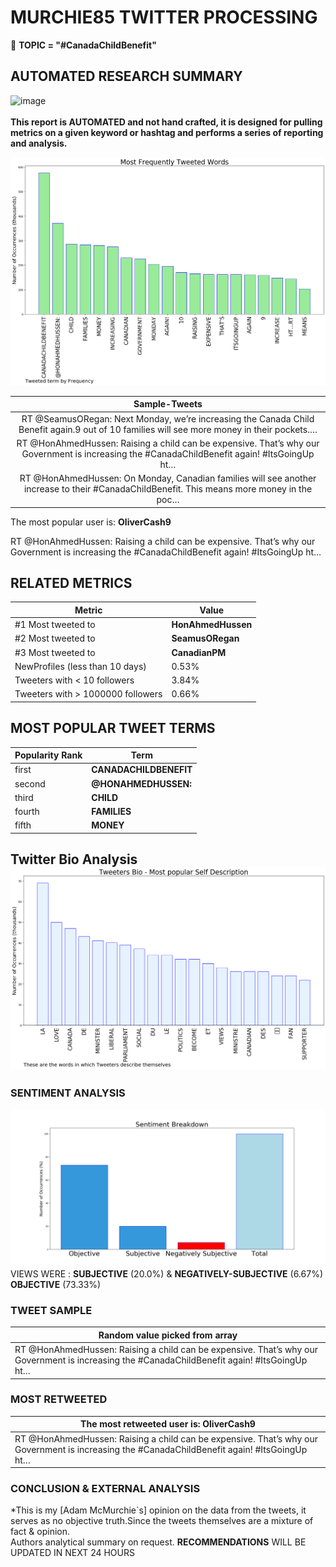 # MURCHIE85 TWITTER PROCESSING 
&#x1F34E; **TOPIC = "#CanadaChildBenefit"**

## AUTOMATED RESEARCH SUMMARY

![image](https://marketingplatform.google.com/about/static/images/gmp/analytics-smb-benefit.jpg)
<br></br>
<b> This report is AUTOMATED and not hand crafted, it is designed for pulling metrics on a given keyword or hashtag and performs a series of reporting and analysis.</b>



![image](TWEETS.png)



|                **Sample-Tweets**        |
| :-------------: |
| RT @SeamusORegan: Next Monday, we’re increasing the Canada Child Benefit again.9 out of 10 families will see more money in their pockets.… |
| RT @HonAhmedHussen: Raising a child can be expensive. That’s why our Government is increasing the #CanadaChildBenefit again! #ItsGoingUp ht… |
| RT @HonAhmedHussen: On Monday, Canadian families will see another increase to their #CanadaChildBenefit. This means more money in the poc… |

The most popular user is: **OliverCash9**
<div class="alert alert-block alert-danger"> RT @HonAhmedHussen: Raising a child can be expensive. That’s why our Government is increasing the #CanadaChildBenefit again! #ItsGoingUp ht…</div>

## RELATED METRICS<br>
| Metric | Value |
| ------------- | ------------- |
| #1 Most tweeted to  | **HonAhmedHussen** |
| #2 Most tweeted to  | **SeamusORegan** |
| #3 Most tweeted to  | **CanadianPM** |
| NewProfiles (less than 10 days) | 0.53%  |
| Tweeters with < 10 followers  | 3.84%|
| Tweeters with > 1000000 followers  | 0.66%  |



## MOST POPULAR TWEET TERMS 


| Popularity Rank  | Term |
| ------------- | ------------- |
| first  | **CANADACHILDBENEFIT**  |
| second  | **@HONAHMEDHUSSEN:**  |
| third  | **CHILD** |
| fourth  | **FAMILIES**  |
| fifth  | **MONEY**  |


## Twitter Bio Analysis![image](BIO.png)
### SENTIMENT ANALYSIS
![image](sentiment.png)
VIEWS WERE : **SUBJECTIVE**  (20.0%) & **NEGATIVELY-SUBJECTIVE** (6.67%) **OBJECTIVE** (73.33%)

### TWEET SAMPLE 
| Random value picked from array |
| ------------- |
|RT @HonAhmedHussen: Raising a child can be expensive. That’s why our Government is increasing the #CanadaChildBenefit again! #ItsGoingUp ht… |

### MOST RETWEETED 

| The most retweeted user is: **OliverCash9**  |
| ------------- |
| RT @HonAhmedHussen: Raising a child can be expensive. That’s why our Government is increasing the #CanadaChildBenefit again! #ItsGoingUp ht… |

### CONCLUSION & EXTERNAL ANALYSIS

*This is my [Adam McMurchie`s] opinion on the data from the tweets, it serves as no objective truth.Since the tweets themselves are a mixture of fact & opinion.<br>
Authors analytical summary on request.
**RECOMMENDATIONS** WILL BE UPDATED IN NEXT  24 HOURS <br>